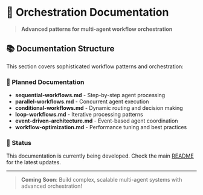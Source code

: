 # 🔄 Orchestration Documentation

> **Advanced patterns for multi-agent workflow orchestration**

## 📚 Documentation Structure

This section covers sophisticated workflow patterns and orchestration:

### 📖 Planned Documentation

- **sequential-workflows.md** - Step-by-step agent processing
- **parallel-workflows.md** - Concurrent agent execution
- **conditional-workflows.md** - Dynamic routing and decision making
- **loop-workflows.md** - Iterative processing patterns
- **event-driven-architecture.md** - Event-based agent coordination
- **workflow-optimization.md** - Performance tuning and best practices

### 🚧 Status

This documentation is currently being developed. Check the main [README](../README.md) for the latest updates.

---

> **Coming Soon**: Build complex, scalable multi-agent systems with advanced orchestration! 